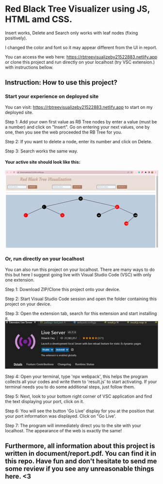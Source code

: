 # Red Black Tree Visualizer using JS, HTML amd CSS.

Insert works, Delete and Search only works with leaf nodes (fixing positively).

I changed the color and font so it may appear different from the UI in report.

You can access the web here: https://rbtreevisualizeby21522883.netlify.app or clone this project and run directly on your localhost (try VSC extension.) with instructions bellow.

## Instruction: How to use this project?

### Start your experience on deployed site
You can visit: https://rbtreevisualizeby21522883.netlify.app to start on my deployed site.

Step 1: Add your own first value as RB Tree nodes by enter a value (must be a number) and click on "Insert". Go on entering your next values, one by one, then you see the web proceeded the RB Tree for you.

Step 2: If you want to delete a node, enter its number and click on Delete.

Step 3: Search works the same way.

#### Your active site should look like this: 
![1](document/site.png)

### Or, run directly on your localhost
You can also run this project on your localhost. There are many ways to do this but here I suggest going live with Visual Studio Code (VSC) with only one extension.

Step 1: Download ZIP/Clone this project onto your device.

Step 2: Start Visual Studio Code session and open the folder containing this project on your device.

Step 3: Open the extension tab, search for this extension and start installing it.
![2](document/liveserver.png)

Step 4: Open your terminal, type 'npx webpack', this helps the program collects all your codes and write them to 'result.js' to start activating. If your terminal needs you to do some additional steps, just follow them.

Step 5: Next, look to your bottom right corner of VSC application and find the text displaying your port, click on it.

Step 6: You will see the button 'Go  Live' display for you at the position that your port information was displayed. Click on "Go Live'.

Step 7: The program will immediately direct you to the site with your localhost. The appearance of the web is exactly the same!

## Furthermore, all information about this project is written in document/report.pdf. You can find it in this repo. Have fun and don't hesitate to send me some review if you see any unreasonable things here. <3
